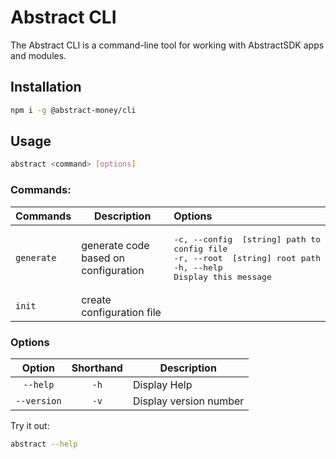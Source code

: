 # Abstract CLI

The Abstract CLI is a command-line tool for working with AbstractSDK apps and modules.

## Installation 

```bash
npm i -g @abstract-money/cli
```

## Usage

```sh
abstract <command> [options]
```

### Commands:
| Commands | Description | Options
| --- | --- | :--- |
| `generate` | generate code based on configuration | <pre>-c, --config <path>  [string] path to config file<br />-r, --root <path>    [string] root path<br />-h, --help           Display this message</pre> |
| `init` | create configuration file | |

### Options
| Option | Shorthand | Description |
| :---: | :---: | --- |
| `--help` | `-h` | Display Help |
| `--version` | `-v` | Display version number |

Try it out: 
```sh
abstract --help
```
